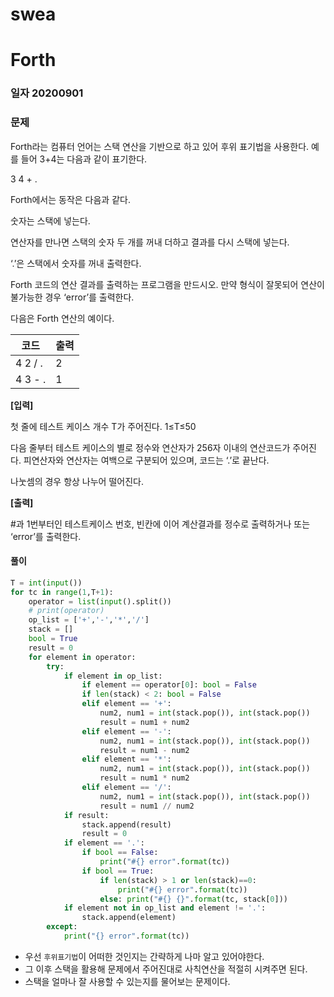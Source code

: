 # swea

# Forth

### 일자 20200901



### 문제

Forth라는 컴퓨터 언어는 스택 연산을 기반으로 하고 있어 후위 표기법을 사용한다. 예를 들어 3+4는 다음과 같이 표기한다.
 

3 4 + .

Forth에서는 동작은 다음과 같다.
 

숫자는 스택에 넣는다.

연산자를 만나면 스택의 숫자 두 개를 꺼내 더하고 결과를 다시 스택에 넣는다.

‘.’은 스택에서 숫자를 꺼내 출력한다.

 

Forth 코드의 연산 결과를 출력하는 프로그램을 만드시오. 만약 형식이 잘못되어 연산이 불가능한 경우 ‘error’를 출력한다.
 

다음은 Forth 연산의 예이다.
 

| 코드    | 출력 |
| ------- | ---- |
| 4 2 / . | 2    |
| 4 3 - . | 1    |

**[입력]**
 

첫 줄에 테스트 케이스 개수 T가 주어진다. 1≤T≤50
 

다음 줄부터 테스트 케이스의 별로 정수와 연산자가 256자 이내의 연산코드가 주어진다. 피연산자와 연산자는 여백으로 구분되어 있으며, 코드는 ‘.’로 끝난다.

나눗셈의 경우 항상 나누어 떨어진다.

**[출력]**

\#과 1번부터인 테스트케이스 번호, 빈칸에 이어 계산결과를 정수로 출력하거나 또는 ‘error’를 출력한다.



#### 풀이

```python
T = int(input())
for tc in range(1,T+1):
    operator = list(input().split())
    # print(operator)
    op_list = ['+','-','*','/']
    stack = []
    bool = True
    result = 0
    for element in operator:
        try:
            if element in op_list:
                if element == operator[0]: bool = False
                if len(stack) < 2: bool = False
                elif element == '+':
                    num2, num1 = int(stack.pop()), int(stack.pop())
                    result = num1 + num2
                elif element == '-':
                    num2, num1 = int(stack.pop()), int(stack.pop())
                    result = num1 - num2
                elif element == '*':
                    num2, num1 = int(stack.pop()), int(stack.pop())
                    result = num1 * num2
                elif element == '/':
                    num2, num1 = int(stack.pop()), int(stack.pop())
                    result = num1 // num2
            if result:
                stack.append(result)
                result = 0
            if element == '.':
                if bool == False:
                    print("#{} error".format(tc))
                if bool == True:
                    if len(stack) > 1 or len(stack)==0:
                        print("#{} error".format(tc))
                    else: print("#{} {}".format(tc, stack[0]))
            if element not in op_list and element != '.':
                stack.append(element)
        except:
            print("{} error".format(tc))
```

- 우선 `후위표기법`이 어떠한 것인지는 간략하게 나마 알고 있어야한다.
- 그 이후 스택을 활용해 문제에서 주어진대로 사칙연산을 적절히 시켜주면 된다.
- 스택을 얼마나 잘 사용할 수 있는지를 물어보는 문제이다.